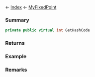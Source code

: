 ← [Index](Api-Index) ← [MyFixedPoint](VRage.MyFixedPoint)

### Summary

```csharp
private public virtual int GetHashCode
```

### Returns

### Example

### Remarks

